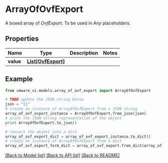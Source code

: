 # ArrayOfOvfExport

A boxed array of *OvfExport*. To be used in *Any* placeholders. 

## Properties
Name | Type | Description | Notes
------------ | ------------- | ------------- | -------------
**value** | [**List[OvfExport]**](OvfExport.md) |  | 

## Example

```python
from vmware_vi.models.array_of_ovf_export import ArrayOfOvfExport

# TODO update the JSON string below
json = "{}"
# create an instance of ArrayOfOvfExport from a JSON string
array_of_ovf_export_instance = ArrayOfOvfExport.from_json(json)
# print the JSON string representation of the object
print ArrayOfOvfExport.to_json()

# convert the object into a dict
array_of_ovf_export_dict = array_of_ovf_export_instance.to_dict()
# create an instance of ArrayOfOvfExport from a dict
array_of_ovf_export_form_dict = array_of_ovf_export.from_dict(array_of_ovf_export_dict)
```
[[Back to Model list]](../README.md#documentation-for-models) [[Back to API list]](../README.md#documentation-for-api-endpoints) [[Back to README]](../README.md)


